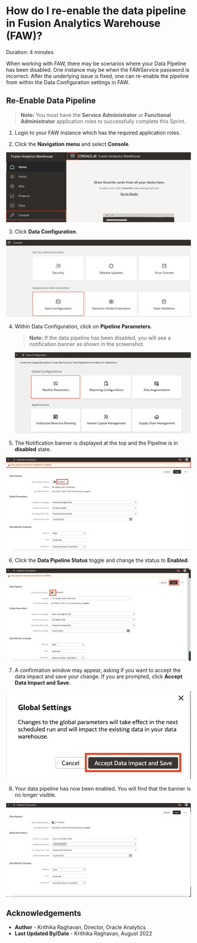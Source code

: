 # How do I re-enable the data pipeline in Fusion Analytics Warehouse (FAW)?

Duration: 4 minutes

When working with FAW, there may be scenarios where your Data Pipeline has been disabled. One instance may be when the FAWService password is incorrect. After the underlying issue is fixed, one can re-enable the pipeline from within the Data Configuration settings in FAW.

## Re-Enable Data Pipeline
>**Note:** You must have the **Service Administrator** or **Functional Administrator** application roles to successfully complete this Sprint.

1. Login to your FAW instance which has the required application roles.

2. Click the **Navigation menu** and select **Console**.

  ![Console](images/console.png)

3. Click **Data Configuration**.

  ![Data configuration](images/data-config.png)

4. Within Data Configuration, click on **Pipeline Parameters**.

    >**Note:** If the data pipeline has been disabled, you will see a notification banner as shown in the screenshot.

    ![Pipeline parameters](images/pipeline-params.png)

5. The Notification banner is displayed at the top and the Pipeline is in **disabled** state.

  ![Disabled pipeline](images/disabled-pipeline.png)

6. Click the **Data Pipeline Status** toggle and change the status to **Enabled**.

  ![Data pipeline status toggle](images/enable-pipeline.png)

7. A confirmation window may appear, asking if you want to accept the data impact and save your change. If you are prompted, click **Accept Data Impact and Save**.

  ![Save changes](images/save-changes.png)

8. Your data pipeline has now been enabled. You will find that the banner is no longer visible.

  ![Enabled pipeline](images/no-banner.png)


## Acknowledgements
* **Author** - Krithika Raghavan, Director, Oracle Analytics
* **Last Updated By/Date** - Krithika Raghavan,  August 2022
